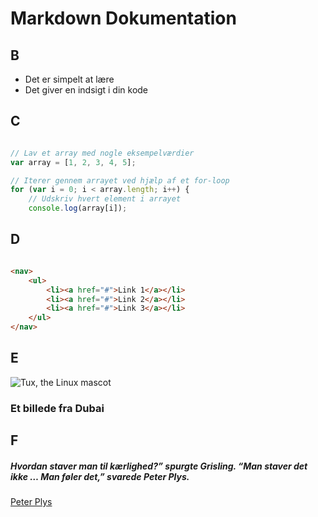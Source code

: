 # Markdown Dokumentation

## B

- Det er simpelt at lære 
- Det giver en indsigt i din kode 


## C

```javascript

// Lav et array med nogle eksempelværdier
var array = [1, 2, 3, 4, 5];

// Iterer gennem arrayet ved hjælp af et for-loop
for (var i = 0; i < array.length; i++) {
    // Udskriv hvert element i arrayet
    console.log(array[i]);

```

## D

```html 

<nav>
    <ul>
        <li><a href="#">Link 1</a></li>
        <li><a href="#">Link 2</a></li>
        <li><a href="#">Link 3</a></li>
    </ul>
</nav> 

```

## E 

![Tux, the Linux mascot](/markdown-cecilia/23336512_10211488670264890_1380633695_o.jpg)

### Et billede fra Dubai 


## F 

##### Hvordan staver man til kærlighed?” spurgte Grisling. “Man staver det ikke … Man føler det,” svarede Peter Plys. 
[Peter Plys](https://www.citateromlivet.dk/peter-plys-citater/)






